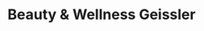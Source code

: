---
title: "Beauty & Wellness Geissler"
url: /leipzig/beauty-und-wellness-geissler/
shop: Kosmetik
---